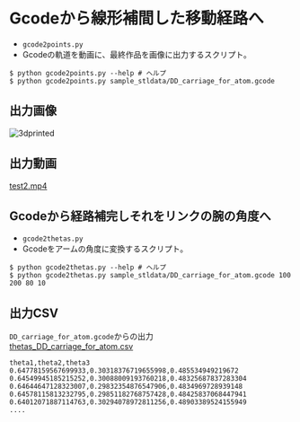 Gcodeから線形補間した移動経路へ
====
* `gcode2points.py`
* Gcodeの軌道を動画に、最終作品を画像に出力するスクリプト。
```
$ python gcode2points.py --help # ヘルプ
$ python gcode2points.py sample_stldata/DD_carriage_for_atom.gcode
```

出力画像
---
![3dprinted](https://raw.githubusercontent.com/ut-3dprinter/ut-3dprinter/master/Software/sample_stldata/test2.png)

出力動画
---
[test2.mp4](http://youtu.be/XC9xf_K4ywE)


Gcodeから経路補完しそれをリンクの腕の角度へ
---
* `gcode2thetas.py`
* Gcodeをアームの角度に変換するスクリプト。
```
$ python gcode2thetas.py --help # ヘルプ
$ python gcode2thetas.py sample_stldata/DD_carriage_for_atom.gcode 100 200 80 10
```


出力CSV
---
`DD_carriage_for_atom.gcode`からの出力  
[thetas_DD_carriage_for_atom.csv](https://raw.githubusercontent.com/ut-3dprinter/ut-3dprinter/master/Software/output/thetas_DD_carriage_for_atom.csv)
```
theta1,theta2,theta3
0.64778159567699933,0.30318376719655998,0.485534949219672
0.64549945185215252,0.30088009193760218,0.48325687837283304
0.64644647128323007,0.29832354876547906,0.4834969728939148
0.64578115813232795,0.29851182768757428,0.48425837068447941
0.64012071887114763,0.30294078972811256,0.48903389524155949
....
```
